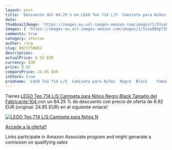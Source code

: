 ```yaml
---
layout: post
title: 'Descuento del 64.25 % en LEGO Teo 714 L/S  Camiseta para Niños  N'
date: 
thumbnailImage: 'https://images-eu.ssl-images-amazon.com/images/I/51soD8Op7IL._SL200_.jpg'
images: [ 'https://images-eu.ssl-images-amazon.com/images/I/51soD8Op7IL._SL200_.jpg' ]
comments: true
category: ofertas
author: ring
slug: B07175NW5V
description:
actualPrice: 8.92 EUR
currency: EUR
price: 8.92
comparePrice: 24.95 EUR
inStock: true
prodname: 'LEGO Teo 714 L/S  Camiseta para Niños  Negro  Black    Tamaño del Fabricante:104 '
---
```


Tienes [LEGO Teo 714 L/S  Camiseta para Niños  Negro  Black    Tamaño del Fabricante:104 ](https://www.amazon.es/dp/B07175NW5V/?tag=tolees-21) con un 64.25 % de descuento con precio de oferta de 8.92 EUR (original: 24.95 EUR) en el siguiente enlace!

[![LEGO Teo 714 L/S  Camiseta para Niños  N](https://images-eu.ssl-images-amazon.com/images/I/51soD8Op7IL._SL200_.jpg)](https://www.amazon.es/dp/B07175NW5V/?tag=tolees-21)

[Accede a la oferta!!](https://www.amazon.es/dp/B07175NW5V/?tag=tolees-21)

Links participate in Amazon Associate program and might generate a comission on qualifying sales



